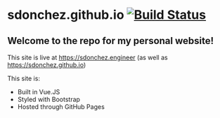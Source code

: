 # sdonchez.github.io [![Build Status](https://travis-ci.org/sdonchez/sdonchez.github.io.svg?branch=sources)](https://travis-ci.org/sdonchez/sdonchez.github.io)

## Welcome to the repo for my personal website!

This site is live at https://sdonchez.engineer (as well as https://sdonchez.github.io)

This site is:
-  Built in Vue.JS
-  Styled with Bootstrap
-  Hosted through GitHub Pages
